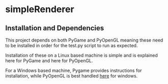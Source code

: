 # simpleRenderer

## Installation and Dependencies

This project depends on both PyGame and PyOpenGL meaning these need to be
installed in order for the test.py script to run as expected.

Installation of these on a Linux based machine is simple and is explained here
for PyGame and here for PyOpenGL.

For a Windows based machine, Pygame provides instructions for installation,
while PyOpenGL is best handled [here](http://www.lfd.uci.edu/~gohlke/pythonlibs/)
 for windows.
